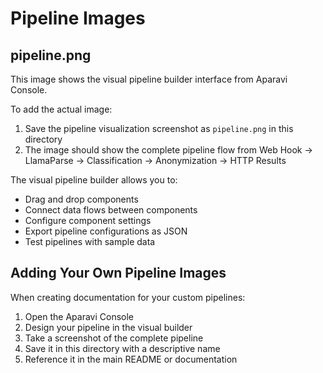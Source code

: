 # Pipeline Images

## pipeline.png

This image shows the visual pipeline builder interface from Aparavi Console.

To add the actual image:
1. Save the pipeline visualization screenshot as `pipeline.png` in this directory
2. The image should show the complete pipeline flow from Web Hook → LlamaParse → Classification → Anonymization → HTTP Results

The visual pipeline builder allows you to:
- Drag and drop components
- Connect data flows between components
- Configure component settings
- Export pipeline configurations as JSON
- Test pipelines with sample data

## Adding Your Own Pipeline Images

When creating documentation for your custom pipelines:
1. Open the Aparavi Console
2. Design your pipeline in the visual builder
3. Take a screenshot of the complete pipeline
4. Save it in this directory with a descriptive name
5. Reference it in the main README or documentation
